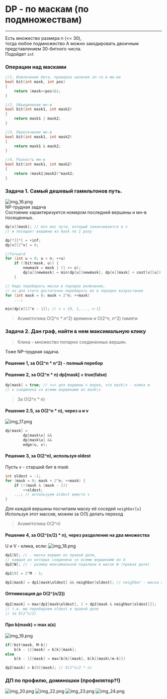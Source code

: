# DP - по маскам (по подмножествам)
***
Есть множество размера n (<= 30),  
тогда любое подмножество A можно закодировать двоичным представлением 30-битного числа.  
Подойдет ``int`` 
### Операции над масками

```c++
//1. Извлечение бита, проверка наличия эл-та в мн-ве
bool bit(int mask, int pos) 
{
    return (mask>>pos)&1; 
}
```
```c++
//2. Объединение мн-в
bool bit(int mask1, int mask2) 
{
    return mask1 | mask2; 
}
```
```c++
//3. Пересечение мн-в
bool bit(int mask1, int mask2) 
{
    return mask1 & mask2; 
}
```
```c++
//4. Разность мн-в
bool bit(int mask1, int mask2) 
{
    return (mask1|mask2)^mask2; 
}
```
### Задача 1. Самый дешевый гамильтонов путь.
![img_16.png](img_16.png)  
NP-трудная задача  
Состояние характеризуется номером последней вершины и мн-в посещенных.
```c++
dp[v][mask]; // min вес пути, который заканчивается в v
// и посещает вершины из mask по 1 разу
```
```c++
dp[*][*] = +inf;
dp[v][2^v] = 0;
```
```c++
//forward
for (int u = 0; u < n; ++u)
    if (!bit(mask, u)) {
        newmask = mask | (1 << u);
        dp[u][newmask] = min(dp[u][newmask], dp[v][mask] + cost[v][u]);
    }
```
```c++
// Надо перебирать маски в порядке включения,
// но для этого достаточно перебирать их в порядке возрастания
for (int mask = 0; mask < 2^n; ++mask)
    ...;
```
```c++
min(dp[v][2^n - 1]); // v = {0, 1,..., n-1}
```
> Асимптотика О(2^n * n^2) времени и О(2^n, n^2) памяти
### Задача 2. Дан граф, найти в нем максимальную клику
> Клика - множество попарно соединенных вершин.  

Тоже NP-трудная задача. 
#### Решение 1, за О(2^n * n^2) - полный перебор  

#### Решение 2, за О(2^n * n) dp[mask] = true(false)
```c++
dp[mask] = true; // <=> для вершины v верно, что mask\v - клика и
// v соединена со всеми вершинами из mask\v
```
> За О(2^n * n)
#### Решение 2.5, за О(2^n * n), через u и v
![img_17.png](img_17.png)
```c++
dp[mask] = 
        dp[mask\v] &&
        dp[mask\u] &&
        edge(u, v);
```
#### Решение 3, за O(2^n), используя oldest
Пусть v - старший бит в mask
```c++
int oldest = -1;
for (mask = 0; mask < 2^n; ++mask) {
    if (!(mask & (mask - 1))
        ++oldest;
    ...; // используем oldest вместо v
}
```
Для каждой вершины посчитаем маску её соседей ``neighbor[u]``  
Используя этот массив, можем за О(1) делать переход
> Асимптотика O(2^n)
#### Решение 4, за O(2^(n/2) * n), через разделение на два множества
U и V - клика, если:
![img_18.png](img_18.png)
```c++
dp1[U]; // - маска вершин из правой доли,
// каждая из которых соединена со всеми вершинами из U 
dp2[W]; // - размер максимальной подклики в маске W (правая доля)
```
```c++
dp1[0] = 2^M - 1;
```
```c++
dp1[mask] = dp1[mask\oldest] && neighbor[oldest]; // neighbor - маска соседей oldest в правой доле
```
#### Оптимизация до O(2^(n/2))
```c++
dp2[mask] = max(dp2[mask\oldest], 1 + dp2[mask & neighbor[oldest]]);
// т.е. мы перебираем oldest в правой доле
// за O(2^n/2)
```
#### Про b(mask) = max a(s)
![img_19.png](img_19.png)
```c++
if(!bit(mask, M-k)) 
    b[k - 1][mask] = b[k][mask];
else
    b[k - 1][mask] = max(b[k][mask], b[k][mask\(m-k)])
```
```c++
dp2[mask] = b[0][mask]; // O(2^n/2 * n)
```

### ДП по профилю, доминошки (профилятор?!)
![img_20.png](img_20.png)
![img_22.png](img_22.png)
![img_23.png](img_23.png)
![img_24.png](img_24.png)

